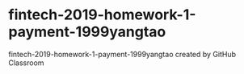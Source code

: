 # fintech-2019-homework-1-payment-1999yangtao
fintech-2019-homework-1-payment-1999yangtao created by GitHub Classroom
